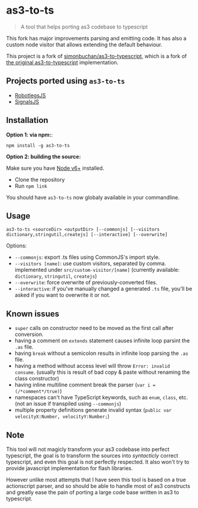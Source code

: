 # as3-to-ts

> A tool that helps porting as3 codebase to typescript

This fork has major improvements parsing and emitting code. It has also a custom
node visitor that allows extending the default behaviour.

This project is a fork of
[simonbuchan/as3-to-typescript](https://github.com/simonbuchan/as3-to-typescript),
which is a fork of [the original
as3-to-typescript](https://github.com/fdecampredon/as3-to-typescript)
implementation.

## Projects ported using `as3-to-ts`

- [RobotlegsJS](https://github.com/GoodgameStudios/RobotlegsJS)
- [SignalsJS](https://github.com/GoodgameStudios/SignalJS)

## Installation

**Option 1: via npm:**:

```
npm install -g as3-to-ts
```

**Option 2: building the source:**

Make sure you have [Node v6+](https://nodejs.org/) installed.

- Clone the repository
- Run `npm link`

You should have `as3-to-ts` now globaly available in your commandline.

## Usage

```
as3-to-ts <sourceDir> <outputDir> [--commonjs] [--visitors dictionary,stringutil,createjs] [--interactive] [--overwrite]
```

Options:

- `--commonjs`: export .ts files using CommonJS's import style.
- `--visitors [name]`: use custom visitors, separated by comma. implemented
  under `src/custom-visitor/[name]` (currently available: `dictionary`,
  `stringutil`, `createjs`)
- `--overwrite`: force overwrite of previously-converted files.
- `--interactive`: if you've manually changed a generated `.ts` file, you'll be
  asked if you want to overwrite it or not.


## Known issues

- `super` calls on constructor need to be moved as the first call after conversion.
- having a comment on `extends` statement causes infinite loop parsint the `.as` file.
- having `break` without a semicolon results in infinite loop parsing the `.as` file.
- having a method without access level will throw `Error: invalid consume`.
  (usually this is result of bad copy & paste without renaming the class constructor)
- having inline multiline comment break the parser (`var i = (/*comment*/true)`)
- namespaces can't have TypeScript keywords, such as `enum`, `class`, etc. (not
  an issue if transpiled using `--commonjs`)
- multiple property definitions generate invalid syntax (`public var velocityX:Number, velocityY:Number;`)

## Note

This tool will not magicly transform your as3 codebase into perfect typescript, the goal is to transform the sources into *syntacticly* correct typescript, and even this goal is not perfectly respected. It also won't try to provide javascript implementation for flash libraries.

However unlike most attempts that I have seen this tool is based on a true actionscript parser, and so should be able to handle most of as3 constructs and greatly ease the pain of porting a large code base written in as3 to typescript.
